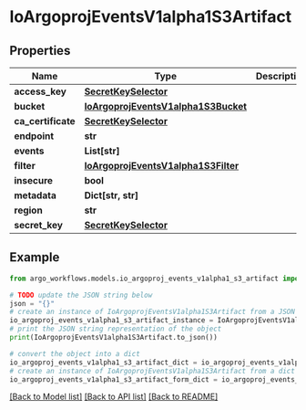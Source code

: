# IoArgoprojEventsV1alpha1S3Artifact


## Properties

Name | Type | Description | Notes
------------ | ------------- | ------------- | -------------
**access_key** | [**SecretKeySelector**](SecretKeySelector.md) |  | [optional] 
**bucket** | [**IoArgoprojEventsV1alpha1S3Bucket**](IoArgoprojEventsV1alpha1S3Bucket.md) |  | [optional] 
**ca_certificate** | [**SecretKeySelector**](SecretKeySelector.md) |  | [optional] 
**endpoint** | **str** |  | [optional] 
**events** | **List[str]** |  | [optional] 
**filter** | [**IoArgoprojEventsV1alpha1S3Filter**](IoArgoprojEventsV1alpha1S3Filter.md) |  | [optional] 
**insecure** | **bool** |  | [optional] 
**metadata** | **Dict[str, str]** |  | [optional] 
**region** | **str** |  | [optional] 
**secret_key** | [**SecretKeySelector**](SecretKeySelector.md) |  | [optional] 

## Example

```python
from argo_workflows.models.io_argoproj_events_v1alpha1_s3_artifact import IoArgoprojEventsV1alpha1S3Artifact

# TODO update the JSON string below
json = "{}"
# create an instance of IoArgoprojEventsV1alpha1S3Artifact from a JSON string
io_argoproj_events_v1alpha1_s3_artifact_instance = IoArgoprojEventsV1alpha1S3Artifact.from_json(json)
# print the JSON string representation of the object
print(IoArgoprojEventsV1alpha1S3Artifact.to_json())

# convert the object into a dict
io_argoproj_events_v1alpha1_s3_artifact_dict = io_argoproj_events_v1alpha1_s3_artifact_instance.to_dict()
# create an instance of IoArgoprojEventsV1alpha1S3Artifact from a dict
io_argoproj_events_v1alpha1_s3_artifact_form_dict = io_argoproj_events_v1alpha1_s3_artifact.from_dict(io_argoproj_events_v1alpha1_s3_artifact_dict)
```
[[Back to Model list]](../README.md#documentation-for-models) [[Back to API list]](../README.md#documentation-for-api-endpoints) [[Back to README]](../README.md)


